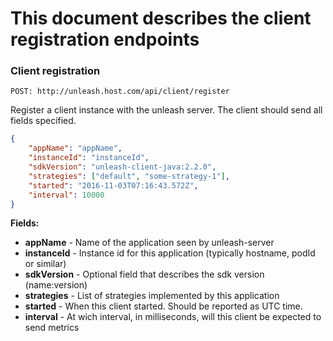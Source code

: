 # This document describes the client registration endpoints

### Client registration

`POST: http://unleash.host.com/api/client/register`

Register a client instance with the unleash server. The client should send all fields specified. 

```json
{
    "appName": "appName",
    "instanceId": "instanceId",
    "sdkVersion": "unleash-client-java:2.2.0",
    "strategies": ["default", "some-strategy-1"],
    "started": "2016-11-03T07:16:43.572Z",
    "interval": 10000
}
```


**Fields:**

* **appName** - Name of the application seen by unleash-server
* **instanceId** - Instance id for this application (typically hostname, podId or similar)
* **sdkVersion** - Optional field that describes the sdk version (name:version)
* **strategies** - List of strategies implemented by this application
* **started** - When this client started. Should be reported as UTC time.
* **interval** - At wich interval, in milliseconds, will this client be expected to send metrics
